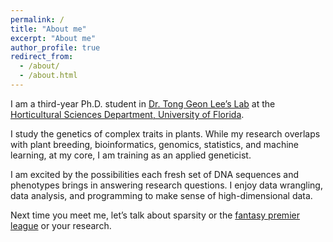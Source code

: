 ```yaml
---
permalink: /
title: "About me"
excerpt: "About me"
author_profile: true
redirect_from: 
  - /about/
  - /about.html
---
```



I am a third-year Ph.D. student in [Dr. Tong Geon Lee’s Lab](https://tonggeonlee.org/) at the [Horticultural Sciences Department, University of Florida](https://hos.ifas.ufl.edu/).




I study the genetics of complex traits in plants. While my research overlaps with plant breeding, bioinformatics, genomics, statistics, and machine learning, at my core, I am training as an applied geneticist.






I am excited by the possibilities each fresh set of DNA sequences and phenotypes brings in answering research questions. I enjoy data wrangling, data analysis, and programming to make sense of high-dimensional data.





Next time you meet me, let’s talk about sparsity or the [fantasy premier league](https://fantasy.premierleague.com/) or your research.
